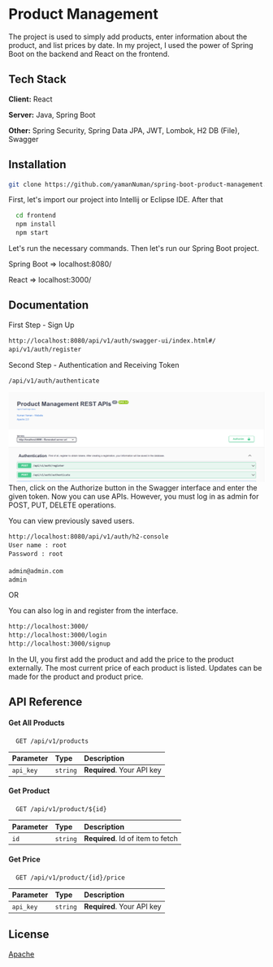 
# Product Management

The project is used to simply add products, enter information about the product, and list prices by date.
In my project, I used the power of Spring Boot on the backend and React on the frontend.


## Tech Stack

**Client:** React

**Server:** Java, Spring Boot

**Other:** Spring Security, Spring Data JPA, JWT, Lombok, H2 DB (File), Swagger


## Installation

```bash
git clone https://github.com/yamanNuman/spring-boot-product-management.git
```

First, let's import our project into Intellij or Eclipse IDE. After that

```bash
  cd frontend
  npm install
  npm start
```
Let's run the necessary commands. Then let's run our Spring Boot project.

Spring Boot => localhost:8080/

React => localhost:3000/

## Documentation

First Step - Sign Up


```bash
http://localhost:8080/api/v1/auth/swagger-ui/index.html#/
api/v1/auth/register
```
Second Step - Authentication and Receiving Token

```bash
/api/v1/auth/authenticate
```
![Register](/images/register.png)
Then, click on the Authorize button in the Swagger interface and enter the given token. Now you can use APIs. However, you must log in as admin for POST, PUT, DELETE operations.

You can view previously saved users.

```bash
http://localhost:8080/api/v1/auth/h2-console
User name : root
Password : root

admin@admin.com
admin
```

OR

You can also log in and register from the interface.
```bash
http://localhost:3000/
http://localhost:3000/login
http://localhost:3000/signup
```

In the UI, you first add the product and add the price to the product externally. The most current price of each product is listed. Updates can be made for the product and product price.
## API Reference

#### Get All Products

```http
  GET /api/v1/products
```

| Parameter | Type     | Description                |
| :-------- | :------- | :------------------------- |
| `api_key` | `string` | **Required**. Your API key |

#### Get Product

```http
  GET /api/v1/product/${id}
```

| Parameter | Type     | Description                       |
| :-------- | :------- | :-------------------------------- |
| `id`      | `string` | **Required**. Id of item to fetch |


#### Get Price

```http
  GET /api/v1/product/{id}/price
```

| Parameter | Type     | Description                |
| :-------- | :------- | :------------------------- |
| `api_key` | `string` | **Required**. Your API key |


## License

[Apache](https://www.apache.org/licenses/LICENSE-2.0)

